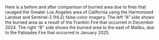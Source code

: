 Here is a before and after comparison of burned area due to fires that ravaged the Greater Los Angeles area of California using the Harmonized Landsat and Sentinel-2 (HLS) false-color imagery. The left "A" side shows the burned area as a result of the Franklin Fire that occurred in December 2024. The right "B" side shows the burned area to the east of Malibu, due to the Palisades Fire that occurred in January 2025.